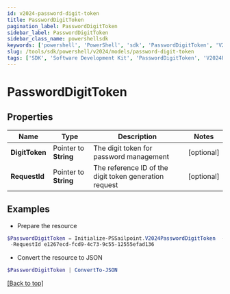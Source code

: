 ```yaml
---
id: v2024-password-digit-token
title: PasswordDigitToken
pagination_label: PasswordDigitToken
sidebar_label: PasswordDigitToken
sidebar_class_name: powershellsdk
keywords: ['powershell', 'PowerShell', 'sdk', 'PasswordDigitToken', 'V2024PasswordDigitToken'] 
slug: /tools/sdk/powershell/v2024/models/password-digit-token
tags: ['SDK', 'Software Development Kit', 'PasswordDigitToken', 'V2024PasswordDigitToken']
---
```



# PasswordDigitToken

## Properties

Name | Type | Description | Notes
------------ | ------------- | ------------- | -------------
**DigitToken** |  Pointer to **String** | The digit token for password management | [optional] 
**RequestId** |  Pointer to **String** | The reference ID of the digit token generation request | [optional] 

## Examples

- Prepare the resource
```powershell
$PasswordDigitToken = Initialize-PSSailpoint.V2024PasswordDigitToken  -DigitToken 09087713 `
 -RequestId e1267ecd-fcd9-4c73-9c55-12555efad136
```

- Convert the resource to JSON
```powershell
$PasswordDigitToken | ConvertTo-JSON
```


[[Back to top]](#) 

